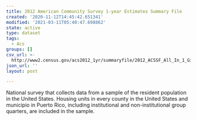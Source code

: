 ```yaml
---
title: 2012 American Community Survey 1-year Estimates Summary File
created: '2020-11-12T14:45:42.651341'
modified: '2021-03-11T05:40:47.698862'
state: active
type: dataset
tags:
  - Acs
groups: []
csv_url: >-
  http://www2.census.gov/acs2012_1yr/summaryfile/2012_ACSSF_All_In_1_Giant_File(Experienced-Users-Only)/All_Geographies.zip
json_url: ''
layout: post

---
```

National survey that collects data from a sample of the resident population in the United States. Housing units in every county in the United States and municipio in Puerto Rico, including institutional and non-institutional group quarters, are included in the sample.
